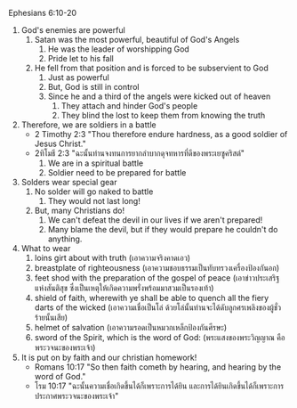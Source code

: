 Ephesians 6:10-20

1. God's enemies are powerful
    1. Satan was the most powerful, beautiful of God's Angels
        1. He was the leader of worshipping God
        2. Pride let to his fall
    2. He fell from that position and is forced to be subservient to God
        1. Just as powerful
        2. But, God is still in control
        3. Since he and a third of the angels were kicked out of heaven
            1. They attach and hinder God's people
            2. They blind the lost to keep them from knowing the truth
2. Therefore, we are soldiers in a battle
    - 2 Timothy 2:3 "Thou therefore endure hardness, as a good soldier of Jesus Christ."
    - 2ทิโมธี 2:3 "ฉะนั้นท่านจงทนการยากลำบากดุจทหารที่ดีของพระเยซูคริสต์"
        1. We are in a spiritual battle
        2. Soldier need to be prepared for battle
3. Solders wear special gear
    1. No solder will go naked to battle
        1. They would not last long!
    2. But, many Christians do!
        1. We can't defeat the devil in our lives if we aren't prepared!
        2. Many blame the devil, but if they would prepare he couldn't do anything.
4. What to wear
    1. loins girt about with truth (เอาความจริงคาดเอว)
    2. breastplate of righteousness (เอาความชอบธรรมเป็นทับทรวงเครื่องป้องกันอก)
    3. feet shod with the preparation of the gospel of peace (เอาข่าวประเสริฐแห่งสันติสุข ซึ่งเป็นเหตุให้เกิดความพรั่งพร้อมมาสวมเป็นรองเท้า)
    4. shield of faith, wherewith ye shall be able to quench all the fiery darts of the wicked (เอาความเชื่อเป็นโล่ ด้วยโล่นั้นท่านจะได้ดับลูกศรเพลิงของผู้ชั่วร้ายนั้นเสีย)
    5. helmet of salvation (เอาความรอดเป็นหมวกเหล็กป้องกันศีรษะ)
    6. sword of the Spirit, which is the word of God: (พระแสงของพระวิญญาณ คือพระวจนะของพระเจ้า)
5. It is put on by faith and our christian homework!
    - Romans 10:17 "So then faith cometh by hearing, and hearing by the word of God."
    - โรม 10:17 "ฉะนั้นความเชื่อเกิดขึ้นได้ก็เพราะการได้ยิน และการได้ยินเกิดขึ้นได้ก็เพราะการประกาศพระวจนะของพระเจ้า"